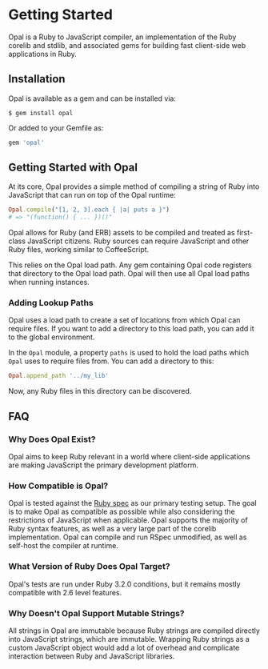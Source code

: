 # Getting Started

Opal is a Ruby to JavaScript compiler, an implementation of the Ruby corelib and stdlib, and associated gems for building fast client-side web applications in Ruby.

## Installation

Opal is available as a gem and can be installed via:

```
$ gem install opal
```

Or added to your Gemfile as:

```ruby
gem 'opal'
```

## Getting Started with Opal

At its core, Opal provides a simple method of compiling a string of Ruby into JavaScript that can run on top of the Opal runtime:

```ruby
Opal.compile("[1, 2, 3].each { |a| puts a }")
# => "(function() { ... })()"
```

Opal allows for Ruby (and ERB) assets to be compiled and treated as first-class JavaScript citizens. Ruby sources can require JavaScript and other Ruby files, working similar to CoffeeScript.

This relies on the Opal load path. Any gem containing Opal code registers that directory to the Opal load path. Opal will then use all Opal load paths when running instances.

### Adding Lookup Paths

Opal uses a load path to create a set of locations from which Opal can require files. If you want to add a directory to this load path, you can add it to the global environment.

In the `Opal` module, a property `paths` is used to hold the load paths which `Opal` uses to require files from. You can add a directory to this:

```ruby
Opal.append_path '../my_lib'
```

Now, any Ruby files in this directory can be discovered.

## FAQ

### Why Does Opal Exist?

Opal aims to keep Ruby relevant in a world where client-side applications are making JavaScript the primary development platform.

### How Compatible is Opal?

Opal is tested against the [Ruby spec](https://github.com/ruby/spec) as our primary testing setup. The goal is to make Opal as compatible as possible while also considering the restrictions of JavaScript when applicable. Opal supports the majority of Ruby syntax features, as well as a very large part of the corelib implementation. Opal can compile and run RSpec unmodified, as well as self-host the compiler at runtime.

### What Version of Ruby Does Opal Target?

Opal's tests are run under Ruby 3.2.0 conditions, but it remains mostly compatible with 2.6 level features.

### Why Doesn't Opal Support Mutable Strings?

All strings in Opal are immutable because Ruby strings are compiled directly into JavaScript strings, which are immutable. Wrapping Ruby strings as a custom JavaScript object would add a lot of overhead and complicate interaction between Ruby and JavaScript libraries.

